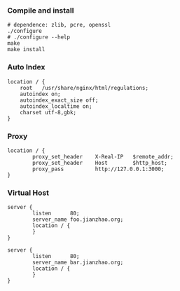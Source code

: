 ### Compile and install

```shell
# dependence: zlib, pcre, openssl
./configure
# ./configure --help
make
make install
```

### Auto Index

```nginx
location / {
    root   /usr/share/nginx/html/regulations;
    autoindex on;
    autoindex_exact_size off;
    autoindex_localtime on;
    charset utf-8,gbk;
}

```

### Proxy

```nginx
location / {
        proxy_set_header    X-Real-IP   $remote_addr;
        proxy_set_header    Host        $http_host;
        proxy_pass          http://127.0.0.1:3000;
}
```

### Virtual Host

```nginx
server {  
        listen      80;  
        server_name foo.jianzhao.org;
        location / {  
        }         
}  
  
server {  
        listen      80;  
        server_name bar.jianzhao.org;
        location / {  
        }          
} 
```